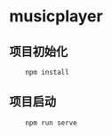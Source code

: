 # musicplayer

## 项目初始化
```shell script
    npm install
```
## 项目启动
```shell script
    npm run serve
```
